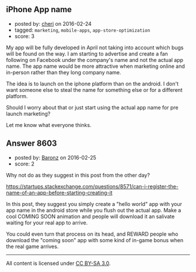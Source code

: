 ## iPhone App name

- posted by: [cheri](https://stackexchange.com/users/7907061/cheri) on 2016-02-24
- tagged: `marketing`, `mobile-apps`, `app-store-optimization`
- score: 3

My app will be fully developed in April not taking into account which bugs will be found on the way. I am starting to advertise and create a fan following on Facebook under the company's name and not the actual app name. The app name would be more attractive when marketing online and in-person rather than they long company name. 

The idea is to launch on the iphone platform than on the android. I don't want someone else to steal the name for something else or for a different platform. 

Should I worry about that or just start using the actual app name for pre launch marketing?

Let me know what everyone thinks. 


## Answer 8603

- posted by: [Baronz](https://stackexchange.com/users/7281676/baronz) on 2016-02-25
- score: 2

Why not do as they suggest in this post from the other day?

https://startups.stackexchange.com/questions/8571/can-i-register-the-name-of-an-app-before-starting-creating-it

In this post, they suggest you simply create a "hello world" app with your app name in the android store while you flush out the actual app.  Make a cool COMING SOON animation and people will download it an salivate waiting for your real app to arrive.

You could even turn that process on its head, and REWARD people who download the "coming soon" app with some kind of in-game bonus when the real game arrives.




---

All content is licensed under [CC BY-SA 3.0](https://creativecommons.org/licenses/by-sa/3.0/).
